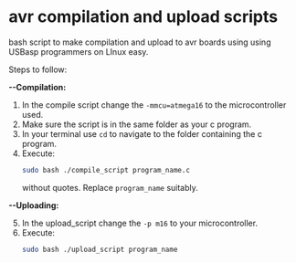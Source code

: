 # avr compilation and upload scripts
bash script to make compilation and upload to avr boards using using USBasp programmers on LInux easy.

Steps to follow:
 
 **--Compilation:**
1. In the compile script change the ```-mmcu=atmega16``` to the microcontroller used.
2. Make sure the script is in the same folder as your c program.
3. In your terminal use ```cd``` to navigate to the folder containing the c program.
4. Execute:
    ``` bash 
    sudo bash ./compile_script program_name.c
     ``` 
    without quotes. Replace ```program_name``` suitably.
    
    
 
 **--Uploading:** 
 
5. In the upload_script change the ```-p m16``` to your microcontroller.
6. Execute:
    ```bash
    sudo bash ./upload_script program_name
    ```
